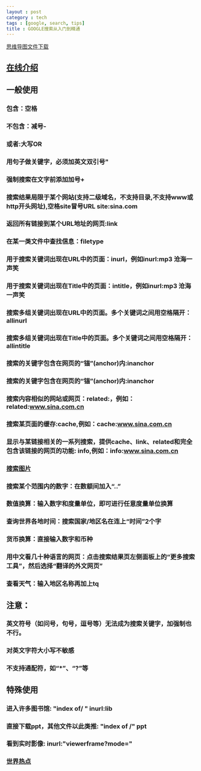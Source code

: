 ```yaml
---
layout : post
category : tech
tags : [google, search, tips]
title : GOOGLE搜索从入门到精通
---
```

[思维导图文件下载](https://docs.google.com/file/d/0B1DrsqrLRzeIdFIzcENLWDJVTG8/edit?usp=sharing)

## [在线介绍](http://www.google.com/intl/zh-CN_ALL/insidesearch/)


## 一般使用


### 包含：空格 


### 不包含：减号-


### 或者:大写OR


### 用句子做关键字，必须加英文双引号"


### 强制搜索在文字前添加加号+


### 搜索结果局限于某个网站(支持二级域名，不支持目录,不支持www或http开头网址),空格site冒号URL site:sina.com


### 返回所有链接到某个URL地址的网页:link


### 在某一类文件中查找信息：filetype


### 用于搜索关键词出现在URL中的页面：inurl，例如inurl:mp3 沧海一声笑


### 用于搜索关键词出现在Title中的页面：intitle，例如inurl:mp3 沧海一声笑


### 搜索多组关键词出现在URL中的页面。多个关键词之间用空格隔开：allinurl


### 搜索多组关键词出现在Title中的页面。多个关键词之间用空格隔开：allintitle


### 搜索的关键字包含在网页的“锚”(anchor)内:inanchor


### 搜索的关键字包含在网页的“锚”(anchor)内:inanchor 


### 搜索内容相似的网站或网页：related:，例如：related:www.sina.com.cn


### 搜索某页面的缓存:cache,例如：cache:www.sina.com.cn


### 显示与某链接相关的一系列搜索，提供cache、link、related和完全包含该链接的网页的功能: info,例如：info:www.sina.com.cn


### [搜索图片](http://www.google.com.hk/imghp)


### 搜索某个范围内的数字：在数额间加入“..”


### 数值换算：输入数字和度量单位，即可进行任意度量单位换算


### 查询世界各地时间：搜索国家/地区名在连上“时间”2个字


### 货币换算：直接输入数字和币种


### 用中文看几十种语言的网页：点击搜索结果页左侧面板上的“更多搜索工具”，然后选择“翻译的外文网页”


### 查看天气：输入地区名称再加上tq


## 注意：


### 英文符号（如问号，句号，逗号等）无法成为搜索关键字，加强制也不行。


### 对英文字符大小写不敏感


### 不支持通配符，如“*”、“?”等


## 特殊使用


### 进入许多图书馆: "index of/ " inurl:lib


### 直接下载ppt，其他文件以此类推: "index of /" ppt


### 看到实时影像: inurl:"viewerframe?mode="


### [世界热点](http://www.google.com/intl/en/zeitgeist/)
